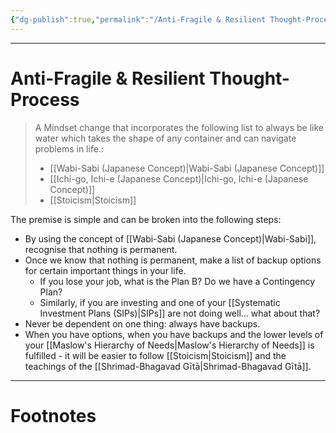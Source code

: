 ```yaml
---
{"dg-publish":true,"permalink":"/Anti-Fragile & Resilient Thought-Process/","tags":["Psychology","Wisdom"]}
---
```



---
# Anti-Fragile & Resilient Thought-Process
> A Mindset change that incorporates the following list to always be like water which takes the shape of any container and can navigate problems in life.:
> - [[Wabi-Sabi (Japanese Concept)\|Wabi-Sabi (Japanese Concept)]]
> - [[Ichi-go, Ichi-e (Japanese Concept)\|Ichi-go, Ichi-e (Japanese Concept)]]
> - [[Stoicism\|Stoicism]]

The premise is simple and can be broken into the following steps:
- By using the concept of [[Wabi-Sabi (Japanese Concept)\|Wabi-Sabi]], recognise that nothing is permanent.
- Once we know that nothing is permanent, make a list of backup options for certain important things in your life.
	- If you lose your job, what is the Plan B? Do we have a Contingency Plan?
	- Similarly, if you are investing and one of your [[Systematic Investment Plans (SIPs)\|SIPs]] are not doing well... what about that?
- Never be dependent on one thing: always have backups.
- When you have options, when you have backups and the lower levels of your [[Maslow's Hierarchy of Needs\|Maslow's Hierarchy of Needs]] is fulfilled - it will be easier to follow [[Stoicism\|Stoicism]] and the teachings of the [[Shrimad-Bhagavad Gītā\|Shrimad-Bhagavad Gītā]].



---
# Footnotes